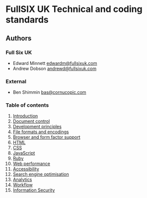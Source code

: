 # FullSIX UK Technical and coding standards

## Authors

### Full Six UK

- Edward Minnett <edwardm@fullsixuk.com>
- Andrew Dobson  <andrewd@fullsixuk.com>

### External

- Ben Shimmin    <bas@cornucopic.com>

### Table of contents

1. [Introduction][1]
2. [Document control][2]
3. [Development principles][3]
4. [File formats and encodings][4]
5. [Browser and form factor support][5]
6. [HTML][6]
7. [CSS][7]
8. [JavaScript][8]
9. [Ruby][9]
10. [Web performance][10]
11. [Accessibility][11]
12. [Search engine optimisation][12]
13. [Analytics][13]
14. [Workflow][14]
15. [Information Security][15]

[1]: 01-introduction.md
[2]: 02-document-control.md
[3]: 03-development-principles.md
[4]: 04-file-formats-and-encodings.md
[5]: 05-browser-and-form-factor-support.md
[6]: 06-html.md
[7]: 07-css.md
[8]: 08-javascript.md
[9]: 09-ruby.md
[10]: 10-web-performance.md
[11]: 11-accessibility.md
[12]: 12-search-engine-optimisation.md
[13]: 13-analytics.md
[14]: 14-workflow.md
[15]: 15-infosec.md
